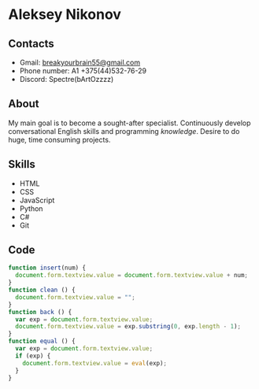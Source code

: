 # Aleksey Nikonov

## Contacts

* Gmail: breakyourbrain55@gmail.com
* Phone number: A1 +375(44)532-76-29
* Discord: Spectre(bArtOzzzz)

## About

My main goal is to become a sought-after specialist. Continuously develop conversational English skills and programming *knowledge*. Desire to do huge, time consuming projects.

## Skills

* HTML
* CSS
* JavaScript
* Python
* C#
* Git

## Code

``` javascript
function insert(num) {
  document.form.textview.value = document.form.textview.value + num;
}
function clean () {
  document.form.textview.value = "";
}
function back () {
  var exp = document.form.textview.value;
  document.form.textview.value = exp.substring(0, exp.length - 1);
}
function equal () {
  var exp = document.form.textview.value;
  if (exp) {
    document.form.textview.value = eval(exp);
  }
}
```
